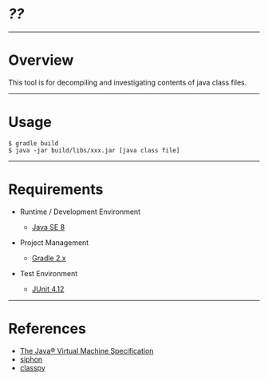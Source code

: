 # *??*

---
# Overview

This tool is for decompiling and investigating contents of java class files.


---

# Usage

    $ gradle build
    $ java -jar build/libs/xxx.jar [java class file]


---

# Requirements

* Runtime / Development Environment

    * [Java SE 8](http://www.oracle.com/technetwork/java/javase/overview/index.html)

* Project Management

    * [Gradle 2.x](http://gradle.org/)

* Test Environment

    * [JUnit 4.12](http://junit.org/junit4/)


---

# References

* [The Java® Virtual Machine Specification](https://docs.oracle.com/javase/specs/jvms/se8/html/index.html)
* [siphon](https://github.com/tamada/siphon)
* [classpy](https://github.com/zxh0/classpy)